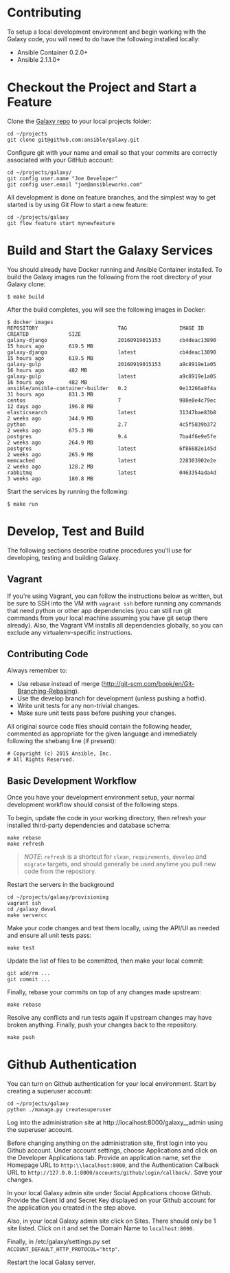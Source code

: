 Contributing
============

To setup a local development environment and begin working with the Galaxy code, you will need to do have the following 
installed locally:

* Ansible Container 0.2.0+
* Ansible 2.1.1.0+


Checkout the Project and Start a Feature
========================================

Clone the [Galaxy repo](https://github.com/ansible/galaxy) to your local projects folder:

```
cd ~/projects
git clone git@github.com:ansible/galaxy.git
```

Configure git with your name and email so that your commits are correctly associated with your GitHub account:

```
cd ~/projects/galaxy/
git config user.name "Joe Developer"
git config user.email "joe@ansibleworks.com"
```

All development is done on feature branches, and the simplest way to get started is by using Git Flow to start a new 
feature: 

```
cd ~/projects/galaxy
git flow feature start mynewfeature
```

Build and Start the Galaxy Services
===================================

You should already have Docker running and Ansible Container installed. To build the Galaxy images run the following
from the root directory of your Galaxy clone:

```
$ make build
```

After the build completes, you will see the following images in Docker:

```
$ docker images
REPOSITORY                          TAG                 IMAGE ID            CREATED             SIZE
galaxy-django                       20160919015153      cb4deac13890        15 hours ago        619.5 MB
galaxy-django                       latest              cb4deac13890        15 hours ago        619.5 MB
galaxy-gulp                         20160919015153      a9c8919e1a05        16 hours ago        482 MB
galaxy-gulp                         latest              a9c8919e1a05        16 hours ago        482 MB
ansible/ansible-container-builder   0.2                 0e13266a8f4a        31 hours ago        831.3 MB
centos                              7                   980e0e4c79ec        12 days ago         196.8 MB
elasticsearch                       latest              31347bae83b8        2 weeks ago         344.9 MB
python                              2.7                 4c5f5839b372        2 weeks ago         675.3 MB
postgres                            9.4                 7ba4f6e9e5fe        2 weeks ago         264.9 MB
postgres                            latest              6f86882e145d        2 weeks ago         265.9 MB
memcached                           latest              228303902e2e        2 weeks ago         128.2 MB
rabbitmq                            latest              0463354ada4d        3 weeks ago         180.8 MB
```

Start the services by running the following:

```
$ make run
```


Develop, Test and Build
=======================

The following sections describe routine procedures you'll use for developing, testing and building Galaxy.

Vagrant
-------

If you're using Vagrant, you can follow the instructions below as written, but be sure to SSH into the VM with `vagrant ssh` before running any commands that need python or other app dependencies (you can still run git commands from your local machine assuming you have git setup there already). Also, the Vagrant VM installs all dependencies globally, so you can exclude any virtualenv-specific instructions.

Contributing Code
-----------------

Always remember to:

* Use rebase instead of merge (http://git-scm.com/book/en/Git-Branching-Rebasing).
* Use the develop branch for development (unless pushing a hotfix).
* Write unit tests for any non-trivial changes.
* Make sure unit tests pass before pushing your changes.

All original source code files should contain the following header, commented
as appropriate for the given language and immediately following the shebang
line (if present):

    # Copyright (c) 2015 Ansible, Inc.
    # All Rights Reserved.

Basic Development Workflow
---------------------------

Once you have your development environment setup, your normal development workflow should consist of the following steps.

To begin, update the code in your working directory, then refresh your installed third-party dependencies and database schema:

    make rebase
    make refresh

> *NOTE*: `refresh` is a shortcut for `clean`, `requirements`, `develop` and `migrate` targets, and should generally be used anytime you pull new code from the repository.

Restart the servers in the background

    cd ~/projects/galaxy/provisioning
    vagrant ssh
    cd /galaxy_devel
    make servercc

Make your code changes and test them locally, using the API/UI as needed and ensure all unit tests pass:

    make test

Update the list of files to be committed, then make your local commit:

    git add/rm ...
    git commit ...

Finally, rebase your commits on top of any changes made upstream:

    make rebase

Resolve any conflicts and run tests again if upstream changes may have broken
anything.  Finally, push your changes back to the repository.

    make push


Github Authentication
=====================
You can turn on Github authentication for your local environment. Start by creating a superuser account:

    cd ~/projects/galaxy
    python ./manage.py createsuperuser

Log into the administration site at http://localhost:8000/galaxy__admin using the superuser account.

Before changing anything on the administration site, first login into you Github account. Under account settings, choose Applications and click
on the Developer Applications tab.  Provide an application name, set the Homepage URL to `http:\\localhost:8000`, and the Authentication Callback URL to `http://127.0.0.1:8000/accounts/github/login/callback/`. Save your changes.

In your local Galaxy admin site under Social Applications choose Github. Provide the Client Id and Secret Key displayed on your Github account for the
application you created in the step above.

Also, in your local Galaxy admin site click on Sites. There should only be 1 site listed. Click on it and set the Domain Name to `localhost:8000`.

Finally, in /etc/galaxy/settings.py set `ACCOUNT_DEFAULT_HTTP_PROTOCOL="http"`.

Restart the local Galaxy server. 
